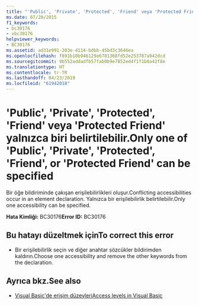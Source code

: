 ```yaml
---
title: "'Public', 'Private', 'Protected', 'Friend' veya 'Protected Friend' yalnızca biri belirtilebilir."
ms.date: 07/20/2015
f1_keywords:
- bc30176
- vbc30176
helpviewer_keywords:
- BC30176
ms.assetid: ad31e991-203e-4114-bdbb-45bd3c3646ea
ms.openlocfilehash: f891b10b946129e6781368fd52e253787a942dcd
ms.sourcegitcommit: 9b552addadfb57fab0b9e7852ed4f1f1b8a42f8e
ms.translationtype: HT
ms.contentlocale: tr-TR
ms.lasthandoff: 04/23/2019
ms.locfileid: "61942018"
---
```

# <a name="only-one-of-public-private-protected-friend-or-protected-friend-can-be-specified"></a><span data-ttu-id="bb482-102">'Public', 'Private', 'Protected', 'Friend' veya 'Protected Friend' yalnızca biri belirtilebilir.</span><span class="sxs-lookup"><span data-stu-id="bb482-102">Only one of 'Public', 'Private', 'Protected', 'Friend', or 'Protected Friend' can be specified</span></span>
<span data-ttu-id="bb482-103">Bir öğe bildiriminde çakışan erişilebilirlikleri oluşur.</span><span class="sxs-lookup"><span data-stu-id="bb482-103">Conflicting accessibilities occur in an element declaration.</span></span> <span data-ttu-id="bb482-104">Yalnızca bir erişilebilirlik belirtilebilir.</span><span class="sxs-lookup"><span data-stu-id="bb482-104">Only one accessibility can be specified.</span></span>  
  
 <span data-ttu-id="bb482-105">**Hata Kimliği:** BC30176</span><span class="sxs-lookup"><span data-stu-id="bb482-105">**Error ID:** BC30176</span></span>  
  
## <a name="to-correct-this-error"></a><span data-ttu-id="bb482-106">Bu hatayı düzeltmek için</span><span class="sxs-lookup"><span data-stu-id="bb482-106">To correct this error</span></span>  
  
- <span data-ttu-id="bb482-107">Bir erişilebilirlik seçin ve diğer anahtar sözcükler bildirimden kaldırın.</span><span class="sxs-lookup"><span data-stu-id="bb482-107">Choose one accessibility and remove the other keywords from the declaration.</span></span>  
  
## <a name="see-also"></a><span data-ttu-id="bb482-108">Ayrıca bkz.</span><span class="sxs-lookup"><span data-stu-id="bb482-108">See also</span></span>

- [<span data-ttu-id="bb482-109">Visual Basic'de erişim düzeyleri</span><span class="sxs-lookup"><span data-stu-id="bb482-109">Access levels in Visual Basic</span></span>](../../visual-basic/programming-guide/language-features/declared-elements/access-levels.md)
